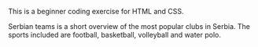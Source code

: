 This is a beginner coding exercise for HTML and CSS.

Serbian teams is a short overview of the most popular clubs in Serbia. The sports included are football, basketball, volleyball and water polo.
